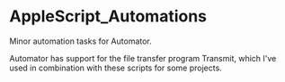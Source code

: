 # AppleScript_Automations
Minor automation tasks for Automator.

Automator has support for the file transfer program Transmit, which I've used in combination with these scripts for some projects. 
